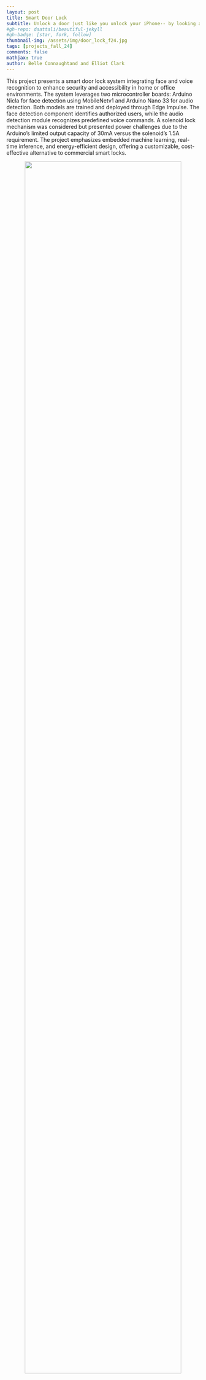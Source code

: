 ```yaml
---
layout: post
title: Smart Door Lock
subtitle: Unlock a door just like you unlock your iPhone-- by looking at it!
#gh-repo: daattali/beautiful-jekyll
#gh-badge: [star, fork, follow]
thumbnail-img: /assets/img/door_lock_f24.jpg
tags: [projects_fall_24]
comments: false
mathjax: true
author: Belle Connaughtand and Elliot Clark
---
```


This project presents a smart door lock system integrating face and voice recognition to enhance
security and accessibility in home or office environments. The system leverages two microcontroller
boards: Arduino Nicla for face detection using MobileNetv1 and Arduino Nano 33 for audio detection.
Both models are trained and deployed through Edge Impulse. The face detection component identifies
authorized users, while the audio detection module recognizes predefined voice commands. A
solenoid lock mechanism was considered but presented power challenges due to the Arduino’s
limited output capacity of 30mA versus the solenoid’s 1.5A requirement. The project emphasizes
embedded machine learning, real-time inference, and energy-efficient design, offering a customizable,
cost-effective alternative to commercial smart locks.  

<p align="center"> <img src="/assets/img/door_lock_f24.gif" width="90%" height="90%"> </p>
[Get the complete PDF report.](/pdf/fall_24/hsiehchengan_111764_12103645_18848_Smart_Door_Lock.pdf)

